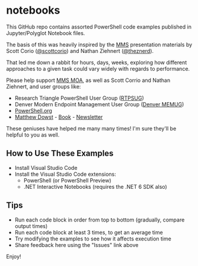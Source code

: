 # notebooks

This GitHub repo contains assorted PowerShell code examples published in Jupyter/Polyglot Notebook files.

The basis of this was heavily inspired by the [MMS](https://mmsmoa.com) presentation materials by Scott Corio 
([@scottcorio](https://twitter.com/ScottCorio)) and Nathan Ziehnert ([@theznerd](https://twitter.com/theznerd)).

That led me down a rabbit for hours, days, weeks, exploring how different approaches to a given task could vary widely with
regards to performance.

Please help support [MMS MOA](https://mmsmoa.com), as well as Scott Corrio and Nathan Ziehnert, and user groups like:

* Research Triangle PowerShell User Group ([RTPSUG](https://rtpsug.com/))
* Denver Modern Endpoint Management User Group ([Denver MEMUG](https://memug.org/))
* [PowerShell.org](https://www.PowerShell.org)
* [Matthew Dowst](https://twitter.com/mdowst) - [Book](https://www.manning.com/books/practical-automation-with-powershell) - [Newsletter](https://psweekly.dowst.dev/)

These geniuses have helped me many many times! I'm sure they'll be helpful to you as well.

## How to Use These Examples

* Install Visual Studio Code
* Install the Visual Studio Code extensions:
  * PowerShell (or PowerShell Preview)
  * .NET Interactive Notebooks (requires the .NET 6 SDK also)

## Tips

* Run each code block in order from top to bottom (gradually, compare output times)
* Run each code block at least 3 times, to get an average time
* Try modifying the examples to see how it affects execution time
* Share feedback here using the "Issues" link above

Enjoy!